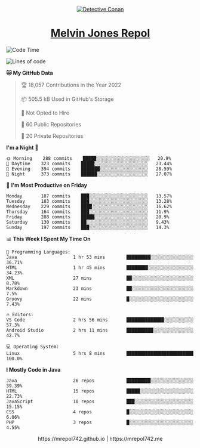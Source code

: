 <p align="center">

<a href="https://mrepol742.github.io">
  <img alt="Detective Conan" src="https://mrepol742-gif-randomizer.vercel.app/api/" /> 
  </a> 
<h1 align="center"><a href="https://mrepol742.github.io/">Melvin Jones Repol</a></h1>
</p>

[comment]: <> (This is a automated generated Data from github action workflow)
[comment]: <> (START OF GENERATED DATA)

<!--START_SECTION:waka-->
![Code Time](http://img.shields.io/badge/Code%20Time-613%20hrs%2040%20mins-blue)

![Lines of code](https://img.shields.io/badge/From%20Hello%20World%20I%27ve%20Written-239%20Thousand%20lines%20of%20code-blue)

**🐱 My GitHub Data** 

> 🏆 18,057 Contributions in the Year 2022
 > 
> 📦 505.5 kB Used in GitHub's Storage 
 > 
> 🚫 Not Opted to Hire
 > 
> 📜 60 Public Repositories 
 > 
> 🔑 20 Private Repositories  
 > 
**I'm a Night 🦉** 

```text
🌞 Morning    288 commits    █████░░░░░░░░░░░░░░░░░░░░   20.9% 
🌆 Daytime    323 commits    █████░░░░░░░░░░░░░░░░░░░░   23.44% 
🌃 Evening    394 commits    ███████░░░░░░░░░░░░░░░░░░   28.59% 
🌙 Night      373 commits    ██████░░░░░░░░░░░░░░░░░░░   27.07%

```
📅 **I'm Most Productive on Friday** 

```text
Monday       187 commits    ███░░░░░░░░░░░░░░░░░░░░░░   13.57% 
Tuesday      183 commits    ███░░░░░░░░░░░░░░░░░░░░░░   13.28% 
Wednesday    229 commits    ████░░░░░░░░░░░░░░░░░░░░░   16.62% 
Thursday     164 commits    ███░░░░░░░░░░░░░░░░░░░░░░   11.9% 
Friday       288 commits    █████░░░░░░░░░░░░░░░░░░░░   20.9% 
Saturday     130 commits    ██░░░░░░░░░░░░░░░░░░░░░░░   9.43% 
Sunday       197 commits    ███░░░░░░░░░░░░░░░░░░░░░░   14.3%

```


📊 **This Week I Spent My Time On** 

```text
💬 Programming Languages: 
Java                     1 hr 53 mins        █████████░░░░░░░░░░░░░░░░   36.71% 
HTML                     1 hr 45 mins        ████████░░░░░░░░░░░░░░░░░   34.23% 
XML                      27 mins             ██░░░░░░░░░░░░░░░░░░░░░░░   8.78% 
Markdown                 23 mins             ██░░░░░░░░░░░░░░░░░░░░░░░   7.5% 
Groovy                   22 mins             █░░░░░░░░░░░░░░░░░░░░░░░░   7.43%

🔥 Editors: 
VS Code                  2 hrs 56 mins       ██████████████░░░░░░░░░░░   57.3% 
Android Studio           2 hrs 11 mins       ██████████░░░░░░░░░░░░░░░   42.7%

💻 Operating System: 
Linux                    5 hrs 8 mins        █████████████████████████   100.0%

```

**I Mostly Code in Java** 

```text
Java                     26 repos            █████████░░░░░░░░░░░░░░░░   39.39% 
HTML                     15 repos            █████░░░░░░░░░░░░░░░░░░░░   22.73% 
JavaScript               10 repos            ███░░░░░░░░░░░░░░░░░░░░░░   15.15% 
CSS                      4 repos             █░░░░░░░░░░░░░░░░░░░░░░░░   6.06% 
PHP                      3 repos             █░░░░░░░░░░░░░░░░░░░░░░░░   4.55%

```



<!--END_SECTION:waka-->

[comment]: <> (END OF GENERATED DATA)

<p align="center"> https://mrepol742.github.io | https://mrepol742.me </p>
